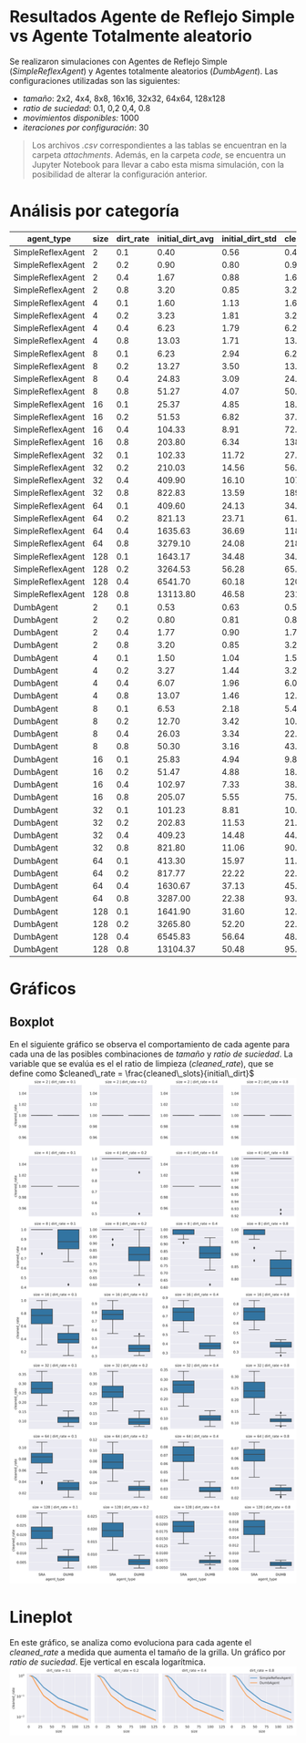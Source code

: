 Resultados Agente de Reflejo Simple vs Agente Totalmente aleatorio
===
Se realizaron simulaciones con Agentes de Reflejo Simple (_SimpleReflexAgent_) y Agentes totalmente aleatorios (_DumbAgent_). Las configuraciones utilizadas son las siguientes:
- _tamaño_: 2x2, 4x4, 8x8, 16x16, 32x32, 64x64, 128x128
- _ratio de suciedad_: 0.1, 0,2 0,4, 0.8
- _movimientos disponibles:_ 1000
- _iteraciones por configuración_: 30

> Los archivos *.csv* correspondientes a las tablas se encuentran en la carpeta *attachments*. Además, en la carpeta *code*, se encuentra un Jupyter Notebook para llevar a cabo esta misma simulación, con la posibilidad de alterar la configuración anterior.

# Análisis por categoría
|agent_type       |size|dirt_rate|initial_dirt_avg|initial_dirt_std|cleaned_slots_avg|cleaned_slots_std|cleaned_rate_avg|cleaned_rate_std|remaining_life_avg|remaining_life_std|
|-----------------|----|---------|----------------|----------------|-----------------|-----------------|----------------|----------------|------------------|------------------|
|SimpleReflexAgent|2   |0.1      |0.40            |0.56            |0.40             |0.56             |1.00            |0.00            |998.47            |4.14              |
|SimpleReflexAgent|2   |0.2      |0.90            |0.80            |0.90             |0.80             |1.00            |0.00            |997.27            |4.41              |
|SimpleReflexAgent|2   |0.4      |1.67            |0.88            |1.67             |0.88             |1.00            |0.00            |994.40            |4.91              |
|SimpleReflexAgent|2   |0.8      |3.20            |0.85            |3.20             |0.85             |1.00            |0.00            |988.37            |6.14              |
|SimpleReflexAgent|4   |0.1      |1.60            |1.13            |1.60             |1.13             |1.00            |0.00            |958.53            |43.04             |
|SimpleReflexAgent|4   |0.2      |3.23            |1.81            |3.23             |1.81             |1.00            |0.00            |955.27            |37.43             |
|SimpleReflexAgent|4   |0.4      |6.23            |1.79            |6.23             |1.79             |1.00            |0.00            |928.17            |38.22             |
|SimpleReflexAgent|4   |0.8      |13.03           |1.71            |13.03            |1.71             |1.00            |0.00            |897.37            |48.37             |
|SimpleReflexAgent|8   |0.1      |6.23            |2.94            |6.20             |2.93             |1.00            |0.02            |647.93            |244.16            |
|SimpleReflexAgent|8   |0.2      |13.27           |3.50            |13.20            |3.53             |0.99            |0.03            |405.30            |235.20            |
|SimpleReflexAgent|8   |0.4      |24.83           |3.09            |24.73            |3.14             |1.00            |0.01            |384.53            |244.97            |
|SimpleReflexAgent|8   |0.8      |51.27           |4.07            |50.97            |4.11             |0.99            |0.01            |289.20            |213.90            |
|SimpleReflexAgent|16  |0.1      |25.37           |4.85            |18.80            |4.44             |0.74            |0.12            |0.00              |0.00              |
|SimpleReflexAgent|16  |0.2      |51.53           |6.82            |37.70            |7.55             |0.73            |0.12            |0.00              |0.00              |
|SimpleReflexAgent|16  |0.4      |104.33          |8.91            |72.07            |11.76            |0.69            |0.10            |0.00              |0.00              |
|SimpleReflexAgent|16  |0.8      |203.80          |6.34            |138.13           |20.55            |0.68            |0.10            |0.00              |0.00              |
|SimpleReflexAgent|32  |0.1      |102.33          |11.72           |27.10            |7.42             |0.26            |0.07            |0.00              |0.00              |
|SimpleReflexAgent|32  |0.2      |210.03          |14.56           |56.40            |14.71            |0.27            |0.07            |0.00              |0.00              |
|SimpleReflexAgent|32  |0.4      |409.90          |16.10           |107.20           |21.20            |0.26            |0.05            |0.00              |0.00              |
|SimpleReflexAgent|32  |0.8      |822.83          |13.59           |189.00           |35.17            |0.23            |0.04            |0.00              |0.00              |
|SimpleReflexAgent|64  |0.1      |409.60          |24.13           |34.07            |9.02             |0.08            |0.02            |0.00              |0.00              |
|SimpleReflexAgent|64  |0.2      |821.13          |23.71           |61.77            |13.34            |0.08            |0.02            |0.00              |0.00              |
|SimpleReflexAgent|64  |0.4      |1635.63         |36.69           |118.80           |17.91            |0.07            |0.01            |0.00              |0.00              |
|SimpleReflexAgent|64  |0.8      |3279.10         |24.08           |218.27           |34.86            |0.07            |0.01            |0.00              |0.00              |
|SimpleReflexAgent|128 |0.1      |1643.17         |34.48           |34.17            |5.84             |0.02            |0.00            |0.00              |0.00              |
|SimpleReflexAgent|128 |0.2      |3264.53         |56.28           |65.97            |13.41            |0.02            |0.00            |0.00              |0.00              |
|SimpleReflexAgent|128 |0.4      |6541.70         |60.18           |120.80           |13.97            |0.02            |0.00            |0.00              |0.00              |
|SimpleReflexAgent|128 |0.8      |13113.80        |46.58           |231.83           |22.00            |0.02            |0.00            |0.00              |0.00              |
|DumbAgent        |2   |0.1      |0.53            |0.63            |0.53             |0.63             |1.00            |0.00            |986.83            |25.92             |
|DumbAgent        |2   |0.2      |0.80            |0.81            |0.80             |0.81             |1.00            |0.00            |975.73            |48.02             |
|DumbAgent        |2   |0.4      |1.77            |0.90            |1.77             |0.90             |1.00            |0.00            |966.73            |32.80             |
|DumbAgent        |2   |0.8      |3.20            |0.85            |3.20             |0.85             |1.00            |0.00            |955.00            |35.16             |
|DumbAgent        |4   |0.1      |1.50            |1.04            |1.50             |1.04             |1.00            |0.00            |828.90            |163.95            |
|DumbAgent        |4   |0.2      |3.27            |1.44            |3.27             |1.44             |1.00            |0.00            |751.27            |113.58            |
|DumbAgent        |4   |0.4      |6.07            |1.96            |6.07             |1.96             |1.00            |0.00            |662.30            |175.83            |
|DumbAgent        |4   |0.8      |13.07           |1.46            |12.97            |1.47             |0.99            |0.02            |535.27            |233.93            |
|DumbAgent        |8   |0.1      |6.53            |2.18            |5.43             |1.77             |0.84            |0.14            |131.67            |230.73            |
|DumbAgent        |8   |0.2      |12.70           |3.42            |10.90            |3.33             |0.85            |0.11            |48.57             |116.53            |
|DumbAgent        |8   |0.4      |26.03           |3.34            |22.20            |3.98             |0.85            |0.07            |0.00              |0.00              |
|DumbAgent        |8   |0.8      |50.30           |3.16            |43.13            |3.98             |0.86            |0.05            |0.00              |0.00              |
|DumbAgent        |16  |0.1      |25.83           |4.94            |9.80             |2.89             |0.39            |0.11            |0.00              |0.00              |
|DumbAgent        |16  |0.2      |51.47           |4.88            |18.80            |4.56             |0.36            |0.07            |0.00              |0.00              |
|DumbAgent        |16  |0.4      |102.97          |7.33            |38.47            |6.36             |0.37            |0.05            |0.00              |0.00              |
|DumbAgent        |16  |0.8      |205.07          |5.55            |75.93            |8.33             |0.37            |0.04            |0.00              |0.00              |
|DumbAgent        |32  |0.1      |101.23          |8.81            |10.60            |2.82             |0.11            |0.03            |0.00              |0.00              |
|DumbAgent        |32  |0.2      |202.83          |11.53           |21.97            |6.34             |0.11            |0.03            |0.00              |0.00              |
|DumbAgent        |32  |0.4      |409.23          |14.48           |44.37            |7.94             |0.11            |0.02            |0.00              |0.00              |
|DumbAgent        |32  |0.8      |821.80          |11.06           |90.40            |10.24            |0.11            |0.01            |0.00              |0.00              |
|DumbAgent        |64  |0.1      |413.30          |15.97           |11.53            |3.99             |0.03            |0.01            |0.00              |0.00              |
|DumbAgent        |64  |0.2      |817.77          |22.22           |22.80            |4.25             |0.03            |0.01            |0.00              |0.00              |
|DumbAgent        |64  |0.4      |1630.67         |37.13           |45.27            |7.46             |0.03            |0.00            |0.00              |0.00              |
|DumbAgent        |64  |0.8      |3287.00         |22.38           |93.50            |10.07            |0.03            |0.00            |0.00              |0.00              |
|DumbAgent        |128 |0.1      |1641.90         |31.60           |12.47            |4.60             |0.01            |0.00            |0.00              |0.00              |
|DumbAgent        |128 |0.2      |3265.80         |52.20           |22.97            |5.96             |0.01            |0.00            |0.00              |0.00              |
|DumbAgent        |128 |0.4      |6545.83         |56.64           |48.57            |6.75             |0.01            |0.00            |0.00              |0.00              |
|DumbAgent        |128 |0.8      |13104.37        |50.48           |95.33            |9.54             |0.01            |0.00            |0.00              |0.00              |

# Gráficos
## Boxplot
En el siguiente gráfico se observa el comportamiento de cada agente para cada una de las posibles combinaciones de *tamaño* y *ratio de suciedad*. La variable que se evalúa es el el ratio de limpieza (*cleaned_rate*), que se define como $cleaned\_rate = \frac{cleaned\_slots}{initial\_dirt}$
<img src="./attachments/boxplot.svg">

# Lineplot
En este gráfico, se analiza como evoluciona para cada agente el *cleaned_rate* a medida que aumenta el tamaño de la grilla. Un gráfico por *ratio de suciedad*. Eje vertical en escala logarítmica.
<img src="./attachments/lineplot.svg">
